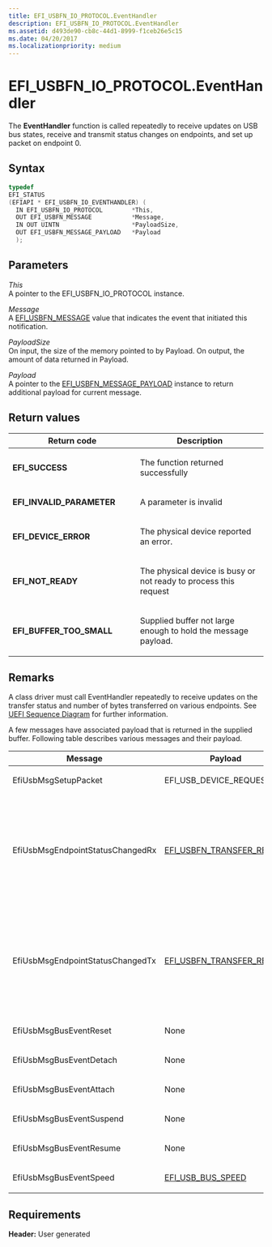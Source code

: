 ```yaml
---
title: EFI_USBFN_IO_PROTOCOL.EventHandler
description: EFI_USBFN_IO_PROTOCOL.EventHandler
ms.assetid: d493de90-cb8c-44d1-8999-f1ceb26e5c15
ms.date: 04/20/2017
ms.localizationpriority: medium
---
```


# EFI\_USBFN\_IO\_PROTOCOL.EventHandler


The **EventHandler** function is called repeatedly to receive updates on USB bus states, receive and transmit status changes on endpoints, and set up packet on endpoint 0.

## Syntax


```cpp
typedef
EFI_STATUS
(EFIAPI * EFI_USBFN_IO_EVENTHANDLER) (
  IN EFI_USBFN_IO_PROTOCOL        *This,
  OUT EFI_USBFN_MESSAGE           *Message,
  IN OUT UINTN                    *PayloadSize,
  OUT EFI_USBFN_MESSAGE_PAYLOAD   *Payload
  );
```

## Parameters


<a href="" id="this"></a>*This*  
A pointer to the EFI\_USBFN\_IO\_PROTOCOL instance.

<a href="" id="message"></a>*Message*  
A [EFI\_USBFN\_MESSAGE](efi-usbfn-message.md) value that indicates the event that initiated this notification.

<a href="" id="payloadsize"></a>*PayloadSize*  
On input, the size of the memory pointed to by Payload. On output, the amount of data returned in Payload.

<a href="" id="payload"></a>*Payload*  
A pointer to the [EFI\_USBFN\_MESSAGE\_PAYLOAD](efi-usbfn-message-payload.md) instance to return additional payload for current message.

## Return values


<table>
<colgroup>
<col width="50%" />
<col width="50%" />
</colgroup>
<thead>
<tr class="header">
<th>Return code</th>
<th>Description</th>
</tr>
</thead>
<tbody>
<tr class="odd">
<td><p><strong>EFI_SUCCESS</strong></p></td>
<td><p>The function returned successfully</p></td>
</tr>
<tr class="even">
<td><p><strong>EFI_INVALID_PARAMETER</strong></p></td>
<td><p>A parameter is invalid</p></td>
</tr>
<tr class="odd">
<td><p><strong>EFI_DEVICE_ERROR</strong></p></td>
<td><p>The physical device reported an error.</p></td>
</tr>
<tr class="even">
<td><p><strong>EFI_NOT_READY</strong></p></td>
<td><p>The physical device is busy or not ready to process this request</p></td>
</tr>
<tr class="odd">
<td><p><strong>EFI_BUFFER_TOO_SMALL</strong></p></td>
<td><p>Supplied buffer not large enough to hold the message payload.</p></td>
</tr>
</tbody>
</table>

 

## Remarks


A class driver must call EventHandler repeatedly to receive updates on the transfer status and number of bytes transferred on various endpoints. See [UEFI Sequence Diagram](uefi-sequence-diagram.md) for further information.

A few messages have associated payload that is returned in the supplied buffer. Following table describes various messages and their payload.

<table>
<colgroup>
<col width="33%" />
<col width="33%" />
<col width="33%" />
</colgroup>
<thead>
<tr class="header">
<th>Message</th>
<th>Payload</th>
<th>Description</th>
</tr>
</thead>
<tbody>
<tr class="odd">
<td><p>EfiUsbMsgSetupPacket</p></td>
<td><p>EFI_USB_DEVICE_REQUEST</p></td>
<td><p>SETUP packet was received</p></td>
</tr>
<tr class="even">
<td><p>EfiUsbMsgEndpointStatusChangedRx</p></td>
<td><p><a href="efi-usbfn-transfer-result.md" data-raw-source="[EFI_USBFN_TRANSFER_RESULT](efi-usbfn-transfer-result.md)">EFI_USBFN_TRANSFER_RESULT</a></p></td>
<td><p>Some of the requested data has been transmitted to the host. It is the responsibility of the class driver to determine if any remaining data needs to be resent. The Buffer supplied to <a href="efi-usbfn-io-protocoltransfer.md" data-raw-source="[EFI_USBFN_IO_PROTOCOL.Transfer](efi-usbfn-io-protocoltransfer.md)">EFI_USBFN_IO_PROTOCOL.Transfer</a>r must be same as the Buffer field of the payload.</p></td>
</tr>
<tr class="odd">
<td><p>EfiUsbMsgEndpointStatusChangedTx</p></td>
<td><p><a href="efi-usbfn-transfer-result.md" data-raw-source="[EFI_USBFN_TRANSFER_RESULT](efi-usbfn-transfer-result.md)">EFI_USBFN_TRANSFER_RESULT</a></p></td>
<td><p>Some of the requested data has been received from the host. It is the responsibility of the class driver to determine if it needs to wait for any remaining data. The Buffer supplied to <a href="efi-usbfn-io-protocoltransfer.md" data-raw-source="[EFI_USBFN_IO_PROTOCOL.Transfer](efi-usbfn-io-protocoltransfer.md)">EFI_USBFN_IO_PROTOCOL.Transfer</a> must be same as the Buffer field of the payload.</p></td>
</tr>
<tr class="even">
<td><p>EfiUsbMsgBusEventReset</p></td>
<td><p>None</p></td>
<td><p>RESET bus event was signaled.</p></td>
</tr>
<tr class="odd">
<td><p>EfiUsbMsgBusEventDetach</p></td>
<td><p>None</p></td>
<td><p>DETACH bus event was signaled.</p></td>
</tr>
<tr class="even">
<td><p>EfiUsbMsgBusEventAttach</p></td>
<td><p>None</p></td>
<td><p>ATTACH bus event signaled.</p></td>
</tr>
<tr class="odd">
<td><p>EfiUsbMsgBusEventSuspend</p></td>
<td><p>None</p></td>
<td><p>SUSPEND bus event was signaled.</p></td>
</tr>
<tr class="even">
<td><p>EfiUsbMsgBusEventResume</p></td>
<td><p>None</p></td>
<td><p>RESUME bus event signaled.</p></td>
</tr>
<tr class="odd">
<td><p>EfiUsbMsgBusEventSpeed</p></td>
<td><p><a href="efi-usb-bus-speed.md" data-raw-source="[EFI_USB_BUS_SPEED](efi-usb-bus-speed.md)">EFI_USB_BUS_SPEED</a></p></td>
<td><p>Bus speed update signaled.</p></td>
</tr>
</tbody>
</table>

 

## Requirements


**Header:** User generated

 

 




